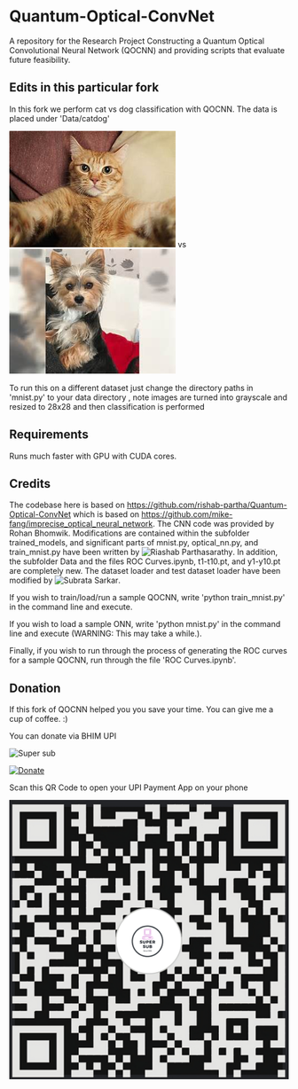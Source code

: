 # Quantum-Optical-ConvNet
A repository for the Research Project Constructing a Quantum Optical Convolutional Neural Network (QOCNN) and providing scripts that evaluate future feasibility.

## Edits in this particular fork

In this fork we perform cat vs dog classification with QOCNN. The data is placed under 'Data/catdog'

![cat](https://github.com/SubrataSarkar32/Quantum-Optical-ConvNet/blob/master/Data/catdog/test/gatto/1.jpeg?raw=true)  vs ![dog](https://github.com/SubrataSarkar32/Quantum-Optical-ConvNet/blob/master/Data/catdog/test/cane/OIF-e2bexWrojgtQnAPPcUfOWQ.jpeg?raw=true)

To run this on a different dataset just change the directory paths in 'mnist.py' to your data directory , note images are turned into grayscale and resized to 28x28 and then classification is performed

## Requirements

Runs much faster with GPU with CUDA cores.

## Credits

The codebase here is based on https://github.com/rishab-partha/Quantum-Optical-ConvNet which is based on https://github.com/mike-fang/imprecise_optical_neural_network. The CNN code was provided by Rohan Bhomwik. Modifications are contained within the subfolder trained_models, and significant parts of mnist.py, optical_nn.py, and train_mnist.py have been written by ![Riashab Parthasarathy](https://github.com/rishab-partha). In addition, the subfolder Data and the files ROC Curves.ipynb, t1-t10.pt, and y1-y10.pt are completely new. The dataset loader and test dataset loader have been modified by ![Subrata Sarkar](https://github.com/SubrataSarkar32).

If you wish to train/load/run a sample QOCNN, write 'python train_mnist.py' in the command line and execute.

If you wish to load a sample ONN, write 'python mnist.py' in the command line and execute (WARNING: This may take a while.).

Finally, if you wish to run through the process of generating the ROC curves for a sample QOCNN, run through the file 'ROC Curves.ipynb'.

## Donation

If this fork of QOCNN helped you you save your time. You can give me a cup of coffee. :)

You can donate via BHIM UPI


![Super sub](https://github.com/SubrataSarkar32/subratasarkar32.github.io/blob/master/images/Supersub(200x200).jpg?raw=true)


[![Donate](https://github.com/SubrataSarkar32/subratasarkar32.github.io/blob/master/images/bhimupi(100x15).jpg?raw=true)](upi://pay?pn=Subrata%20Sarakar&pa=9002824700%40upi&tn=Donation&am=&cu=INR&url=http%3A%2F%2Fupi.link%2F)

Scan this QR Code to open your UPI Payment App on your phone

![QR code](https://github.com/SubrataSarkar32/subratasarkar32.github.io/blob/master/images/qrpay.png?raw=true)
